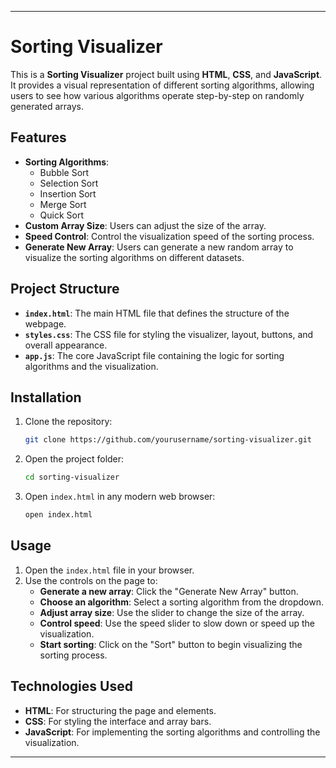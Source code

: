 

---

# Sorting Visualizer

This is a **Sorting Visualizer** project built using **HTML**, **CSS**, and **JavaScript**. It provides a visual representation of different sorting algorithms, allowing users to see how various algorithms operate step-by-step on randomly generated arrays.

## Features

- **Sorting Algorithms**:
  - Bubble Sort
  - Selection Sort
  - Insertion Sort
  - Merge Sort
  - Quick Sort
- **Custom Array Size**: Users can adjust the size of the array.
- **Speed Control**: Control the visualization speed of the sorting process.
- **Generate New Array**: Users can generate a new random array to visualize the sorting algorithms on different datasets.




## Project Structure

- **`index.html`**: The main HTML file that defines the structure of the webpage.
- **`styles.css`**: The CSS file for styling the visualizer, layout, buttons, and overall appearance.
- **`app.js`**: The core JavaScript file containing the logic for sorting algorithms and the visualization.
  
## Installation

1. Clone the repository:
   ```bash
   git clone https://github.com/yourusername/sorting-visualizer.git
   ```
2. Open the project folder:
   ```bash
   cd sorting-visualizer
   ```
3. Open `index.html` in any modern web browser:
   ```bash
   open index.html
   ```

## Usage

1. Open the `index.html` file in your browser.
2. Use the controls on the page to:
   - **Generate a new array**: Click the "Generate New Array" button.
   - **Choose an algorithm**: Select a sorting algorithm from the dropdown.
   - **Adjust array size**: Use the slider to change the size of the array.
   - **Control speed**: Use the speed slider to slow down or speed up the visualization.
   - **Start sorting**: Click on the "Sort" button to begin visualizing the sorting process.

## Technologies Used

- **HTML**: For structuring the page and elements.
- **CSS**: For styling the interface and array bars.
- **JavaScript**: For implementing the sorting algorithms and controlling the visualization.



---
